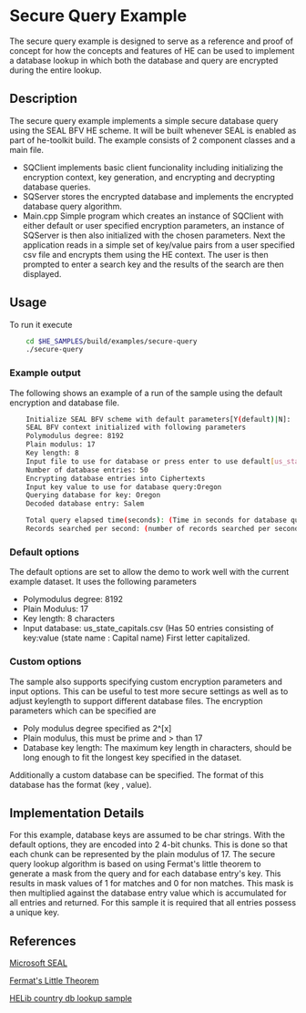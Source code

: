 # Secure Query Example

The secure query example is designed to serve as a reference and proof of concept for how the concepts and features of HE can be used to implement a database lookup in which both the database and query are encrypted during the entire lookup.

## Description
The secure query example implements a simple secure database query using the SEAL BFV HE scheme.
It will be built whenever SEAL is enabled as part of he-toolkit build.
The example consists of 2 component classes and a main file.
 - SQClient implements basic client funcionality including initializing the encryption context, key generation, and encrypting and decrypting database queries.
 - SQServer stores the encrypted database and implements the encrypted database query algorithm.
 - Main.cpp Simple program which creates an instance of SQClient with either default or user specified encryption parameters, an instance of SQServer is then also initialized with the chosen parameters. Next the application reads in a simple set of key/value pairs from a user specified csv file and encrypts them using the HE context. The user is then prompted to enter a search key and the results of the search are then displayed.

## Usage

To run it execute
```bash
	cd $HE_SAMPLES/build/examples/secure-query
	./secure-query
```
### Example output

The following shows an example of a run of the sample using the default encryption and database file.
```bash
	Initialize SEAL BFV scheme with default parameters[Y(default)|N]:
	SEAL BFV context initialized with following parameters
	Polymodulus degree: 8192
	Plain modulus: 17
	Key length: 8
	Input file to use for database or press enter to use default[us_state_capitals.csv]:
	Number of database entries: 50
	Encrypting database entries into Ciphertexts
	Input key value to use for database query:Oregon
	Querying database for key: Oregon
	Decoded database entry: Salem

	Total query elapsed time(seconds): (Time in seconds for database query)
	Records searched per second: (number of records searched per second)
```

### Default options

The default options are set to allow the demo to work well with the current example dataset. It uses the following parameters
 - Polymodulus degree: 8192
 - Plain Modulus: 17
 - Key length: 8 characters
 - Input database: us_state_capitals.csv (Has 50 entries consisting of key:value (state name : Capital name) First letter capitalized.

### Custom options

The sample also supports specifying custom encryption parameters and input options. This can be useful to test more secure settings as well as to adjust keylength to support different database files.
The encryption parameters which can be specified are
 - Poly modulus degree specified as 2^[x]
 - Plain modulus, this must be prime and > than 17
 - Database key length: The maximum key length in characters, should be long enough to fit the longest key specified in the dataset.

Additionally a custom database can be specified. The format of this database has the format (key , value).

## Implementation Details

For this example, database keys are assumed to be char strings. With the default options, they are encoded into 2 4-bit chunks. This is done so that each chunk can be represented by the plain modulus of 17. The secure query lookup algorithm is based on using Fermat's little theorem to generate a mask from the query and for each database entry's key. This results in mask values of 1 for matches and 0 for non matches. This mask is then multiplied against the database entry value which is accumulated for all entries and returned. For this sample it is required that all entries possess a unique key.

## References

[Microsoft SEAL](https://github.com/microsoft/SEAL)

[Fermat's Little Theorem](https://en.wikipedia.org/wiki/Fermat%27s_little_theorem)

[HELib country db lookup sample](https://github.com/homenc/HElib/tree/master/examples/BGV_country_db_lookup)
